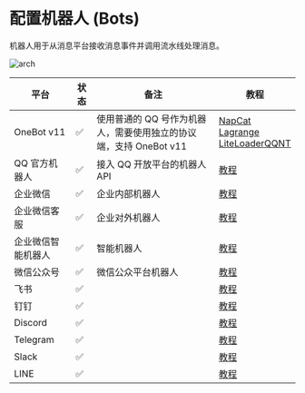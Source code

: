 # 配置机器人 (Bots)

机器人用于从消息平台接收消息事件并调用流水线处理消息。

![arch](/assets/image/zh/deploy/bots/arch.png)


| 平台 | 状态 | 备注  |教程 |
| ------ | ---- | ---- | ---- |
| OneBot v11 | ✅ | 使用普通的 QQ 号作为机器人，需要使用独立的协议端，支持 OneBot v11 | [NapCat](/zh/deploy/platforms/qq/aiocqhttp/napcat) <br> [Lagrange](/zh/deploy/platforms/qq/aiocqhttp/lagrange) <br> [LiteLoaderQQNT](/zh/deploy/platforms/qq/aiocqhttp/llonebot) |
| QQ 官方机器人 | ✅ | 接入 QQ 开放平台的机器人 API | [教程](/zh/deploy/platforms/qq/official_webhook) |
| 企业微信 | ✅ | 企业内部机器人 | [教程](/zh/deploy/platforms/wecom/wecom) |
| 企业微信客服 | ✅ | 企业对外机器人 | [教程](/zh/deploy/platforms/wecom/wecomcs) |
| 企业微信智能机器人 | ✅ | 智能机器人 | [教程](/zh/deploy/platforms/wecom/wecombot) |
| 微信公众号 | ✅ | 微信公众平台机器人 | [教程](/zh/deploy/platforms/wxoa.md) |
| 飞书 | ✅ |  | [教程](/zh/deploy/platforms/lark) |
| 钉钉 | ✅ |  | [教程](/zh/deploy/platforms/dingtalk) |
| Discord | ✅ |  | [教程](/zh/deploy/platforms/discord) |
| Telegram | ✅ |  | [教程](/zh/deploy/platforms/telegram) |
| Slack | ✅ |  | [教程](/zh/deploy/platforms/slack) |
| LINE | ✅ |  | [教程](/zh/deploy/platforms/line) |
